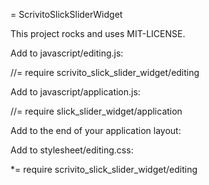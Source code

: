 = ScrivitoSlickSliderWidget

This project rocks and uses MIT-LICENSE.


Add to javascript/editing.js:

   //= require scrivito_slick_slider_widget/editing

Add to javascript/application.js:

   //= require slick_slider_widget/application

Add to the end of your application layout:
<script type="text/javascript" src="//cdn.jsdelivr.net/jquery.slick/1.3.11/slick.min.js"></script>


Add to stylesheet/editing.css:

   *= require scrivito_slick_slider_widget/editing

